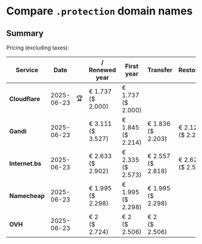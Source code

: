 # Compare `.protection` domain names

## Summary

Pricing (excluding taxes):

| Service | Date |  | / Renewed year | First year | Transfer | Restoration |
|--|--|--|--|--|--|--|
| **Cloudflare** | 2025-06-23 | 🏆 | € 1.737<br>($ 2.000) | € 1.737<br>($ 2.000) |  |  |
| **Gandi** | 2025-06-23 |  | € 3.111<br>($ 3.527) | € 1.845<br>($ 2.214) | € 1.836<br>($ 2.203) | € 2.127<br>($ 2.241) |
| **Internet.bs** | 2025-06-23 |  | € 2.633<br>($ 2.902) | € 2.335<br>($ 2.573) | € 2.557<br>($ 2.818) | € 2.622<br>($ 2.594) |
| **Namecheap** | 2025-06-23 |  | € 1.995<br>($ 2.298) | € 1.995<br>($ 2.298) | € 1.995<br>($ 2.298) |  |
| **OVH** | 2025-06-23 |  | € 2<br>($ 2.724) | € 2<br>($ 2.506) | € 2<br>($ 2.506) |  |
